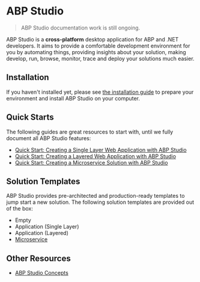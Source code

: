 # ABP Studio

> ABP Studio documentation work is still ongoing.

ABP Studio is a **cross-platform** desktop application for ABP and .NET developers. It aims to provide a comfortable development environment for you by automating things, providing insights about your solution, making develop, run, browse, monitor, trace and deploy your solutions much easier.

## Installation

If you haven't installed yet, please see [the installation guide](installation.md) to prepare your environment and install ABP Studio on your computer.

## Quick Starts

The following guides are great resources to start with, until we fully document all ABP Studio features:

* [Quick Start: Creating a Single Layer Web Application with ABP Studio](../get-started/single-layer-web-application.md)
* [Quick Start: Creating a Layered Web Application with ABP Studio](../get-started/layered-web-application.md)
* [Quick Start: Creating a Microservice Solution with ABP Studio](../get-started/microservice.md)

## Solution Templates

ABP Studio provides pre-architected and production-ready templates to jump start a new solution. The following solution templates are provided out of the box:

* Empty
* Application (Single Layer)
* Application (Layered)
* [Microservice](../solution-templates/microservice/index.md)

## Other Resources

* [ABP Studio Concepts](concepts.md)